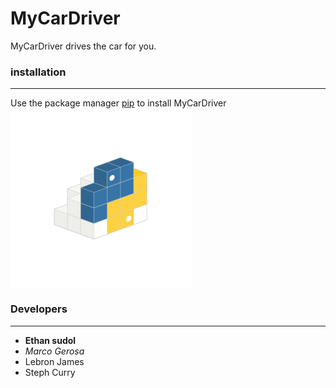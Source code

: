 # MyCarDriver
MyCarDriver drives the car for you.

### installation
---
Use the package manager [pip](https://pypi.org/project/pip/) to install MyCarDriver
<br clear="all">
<img src="https://raw.githubusercontent.com/github/explore/666de02829613e0244e9441b114edb85781e972c/topics/pip/pip.png" alt="Alt text" align="left">
<br clear="all">

### Developers
---
* **Ethan sudol**
* _Marco Gerosa_
* Lebron James
* Steph Curry
